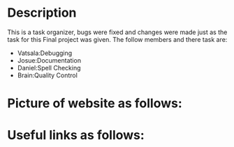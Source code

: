 # Description

This is a task organizer, bugs were fixed and changes were made just as the task for this Final project was given. The follow members and there task are:

* Vatsala:Debugging
* Josue:Documentation
* Daniel:Spell Checking
* Brain:Quality Control

# Picture of website as follows:


# Useful links as follows:
